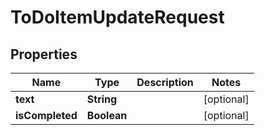 
# ToDoItemUpdateRequest

## Properties
Name | Type | Description | Notes
------------ | ------------- | ------------- | -------------
**text** | **String** |  |  [optional]
**isCompleted** | **Boolean** |  |  [optional]



